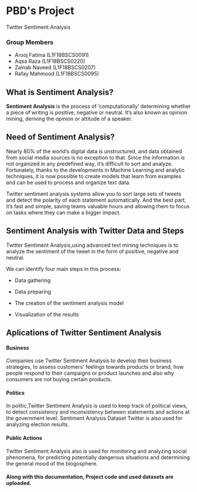 # PBD's Project

<p>Twitter Sentiment Analysis</p>

### Group Members

- Arooj Fatima   (L1F18BSCS0091)
- Aqsa Raza      (L1F18BSCS0220)
- Zainab Naveed  (L1F18BSCS0207)
- Rafay Mahmood  (L1F18BSCS0095)

## What is Sentiment Analysis?
<p><b>Sentiment Analysis</b> is the process of ‘computationally’ determining whether a piece of writing is positive, negative or neutral. It’s also known as opinion mining, deriving the opinion or attitude of a speaker.</p>

## Need of Sentiment Analysis?

<p>Nearly 80% of the world’s digital data is unstructured, and data obtained from social media sources is no exception to that. Since the information is not organized in any predefined way, it’s difficult to sort and analyze. Fortunately, thanks to the developments in Machine Learning and analytic techniques, it is now possible to create models that learn from examples and can be used to process and organize text data.</p>

<p>Twitter sentiment analysis systems allow you to sort large sets of tweets and detect the polarity of each statement automatically. And the best part, it’s fast and simple, saving teams valuable hours and allowing them to focus on tasks where they can make a bigger impact.</p>

## Sentiment Analysis with Twitter Data and Steps

Twitter Sentiment Analysis,using advanced text mining techniques is to analyze the sentiment of the tweet in the form of positive, negative and neutral.

We can identify four main steps in this process:

- Data gathering

- Data preparing

- The creation of the sentiment analysis model

- Visualization of the results

## Aplications of Twitter Sentiment Analysis

#### Business

Companies use Twitter Sentiment Analysis to develop their business strategies, to assess customers’ feelings towards products or brand, how people respond to their campaigns or product launches and also why consumers are not buying certain products.

#### Politics

In politic,Twitter Sentiment Analysis is used to keep track of political views, to detect consistency and inconsistency between statements and actions at the government level. Sentiment Analysis Dataset Twitter is also used for analyzing election results.

#### Public Actions

Twitter Sentiment Analysis also is used for monitoring and analyzing social phenomena, for predicting potentially dangerous situations and determining the general mood of the blogosphere.

#### Along with this documentation, Project code and used datasets are uploaded.
